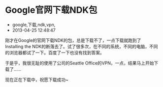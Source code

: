 # Google官网下载NDK包
- google,下载,ndk,vpn,
- 2013-04-25 12:48:47

刚才在Google的官网下载NDK的包，总是下载不了，一点下载就跑到了 Installing the NDK的断落去了。试了很多次，在不同的系统，不同的电脑，不同的浏览器都试了一下。百度了一下也没有找到答案。

于是乎，我很无耻的使用了公司的Seattle Office的VPN，一点，结果马上开始下载了……

现在正在下载中，祝愿下载成功~
